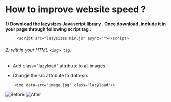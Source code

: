# How to improve website speed ?
    
<b> 1) Download the lazysizes Javascript library . Once download ,include it in your page through following script tag :</b>
```
     <script src="lazysizes.min.js" async=""></script>
```
###### 2) within your HTML ```<img> tag:```

* Add class="lazyload" attribute to all images
* Change the src attribute to data-src
 
    <!--Use data-src. And,specify lazyload class-->
```
    <img data-src="image.jpg" class="lazyload"/>
```
![Before](https://user-images.githubusercontent.com/67701415/86772382-58159880-c06d-11ea-87d2-a10f5567ba2c.png)
![After](https://user-images.githubusercontent.com/67701415/86772390-5b108900-c06d-11ea-8182-bead6102c675.png)

